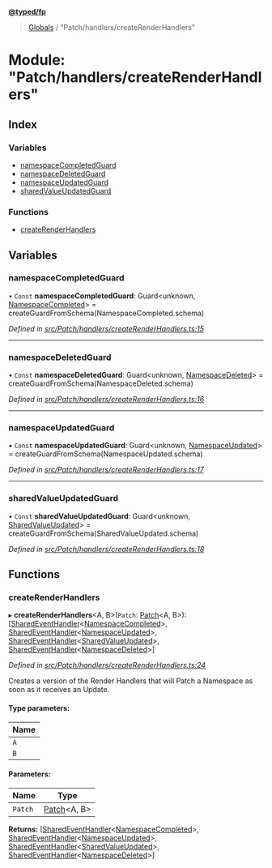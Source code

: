 **[@typed/fp](../README.md)**

> [Globals](../globals.md) / "Patch/handlers/createRenderHandlers"

# Module: "Patch/handlers/createRenderHandlers"

## Index

### Variables

* [namespaceCompletedGuard](_patch_handlers_createrenderhandlers_.md#namespacecompletedguard)
* [namespaceDeletedGuard](_patch_handlers_createrenderhandlers_.md#namespacedeletedguard)
* [namespaceUpdatedGuard](_patch_handlers_createrenderhandlers_.md#namespaceupdatedguard)
* [sharedValueUpdatedGuard](_patch_handlers_createrenderhandlers_.md#sharedvalueupdatedguard)

### Functions

* [createRenderHandlers](_patch_handlers_createrenderhandlers_.md#createrenderhandlers)

## Variables

### namespaceCompletedGuard

• `Const` **namespaceCompletedGuard**: Guard\<unknown, [NamespaceCompleted](_shared_core_events_namespaceevent_.namespacecompleted.md)> = createGuardFromSchema(NamespaceCompleted.schema)

*Defined in [src/Patch/handlers/createRenderHandlers.ts:15](https://github.com/TylorS/typed-fp/blob/6ccb290/src/Patch/handlers/createRenderHandlers.ts#L15)*

___

### namespaceDeletedGuard

• `Const` **namespaceDeletedGuard**: Guard\<unknown, [NamespaceDeleted](_shared_core_events_namespaceevent_.namespacedeleted.md)> = createGuardFromSchema(NamespaceDeleted.schema)

*Defined in [src/Patch/handlers/createRenderHandlers.ts:16](https://github.com/TylorS/typed-fp/blob/6ccb290/src/Patch/handlers/createRenderHandlers.ts#L16)*

___

### namespaceUpdatedGuard

• `Const` **namespaceUpdatedGuard**: Guard\<unknown, [NamespaceUpdated](_shared_core_events_namespaceevent_.namespaceupdated.md)> = createGuardFromSchema(NamespaceUpdated.schema)

*Defined in [src/Patch/handlers/createRenderHandlers.ts:17](https://github.com/TylorS/typed-fp/blob/6ccb290/src/Patch/handlers/createRenderHandlers.ts#L17)*

___

### sharedValueUpdatedGuard

• `Const` **sharedValueUpdatedGuard**: Guard\<unknown, [SharedValueUpdated](_shared_core_events_sharedvalueevent_.sharedvalueupdated.md)> = createGuardFromSchema(SharedValueUpdated.schema)

*Defined in [src/Patch/handlers/createRenderHandlers.ts:18](https://github.com/TylorS/typed-fp/blob/6ccb290/src/Patch/handlers/createRenderHandlers.ts#L18)*

## Functions

### createRenderHandlers

▸ **createRenderHandlers**\<A, B>(`Patch`: [Patch](../interfaces/_patch_patch_.patch.md)\<A, B>): [[SharedEventHandler](_shared_createsharedenvprovider_sharedeventhandler_.md#sharedeventhandler)\<[NamespaceCompleted](_shared_core_events_namespaceevent_.namespacecompleted.md)>, [SharedEventHandler](_shared_createsharedenvprovider_sharedeventhandler_.md#sharedeventhandler)\<[NamespaceUpdated](_shared_core_events_namespaceevent_.namespaceupdated.md)>, [SharedEventHandler](_shared_createsharedenvprovider_sharedeventhandler_.md#sharedeventhandler)\<[SharedValueUpdated](_shared_core_events_sharedvalueevent_.sharedvalueupdated.md)>, [SharedEventHandler](_shared_createsharedenvprovider_sharedeventhandler_.md#sharedeventhandler)\<[NamespaceDeleted](_shared_core_events_namespaceevent_.namespacedeleted.md)>]

*Defined in [src/Patch/handlers/createRenderHandlers.ts:24](https://github.com/TylorS/typed-fp/blob/6ccb290/src/Patch/handlers/createRenderHandlers.ts#L24)*

Creates a version of the Render Handlers that will Patch a Namespace
as soon as it receives an Update.

#### Type parameters:

Name |
------ |
`A` |
`B` |

#### Parameters:

Name | Type |
------ | ------ |
`Patch` | [Patch](../interfaces/_patch_patch_.patch.md)\<A, B> |

**Returns:** [[SharedEventHandler](_shared_createsharedenvprovider_sharedeventhandler_.md#sharedeventhandler)\<[NamespaceCompleted](_shared_core_events_namespaceevent_.namespacecompleted.md)>, [SharedEventHandler](_shared_createsharedenvprovider_sharedeventhandler_.md#sharedeventhandler)\<[NamespaceUpdated](_shared_core_events_namespaceevent_.namespaceupdated.md)>, [SharedEventHandler](_shared_createsharedenvprovider_sharedeventhandler_.md#sharedeventhandler)\<[SharedValueUpdated](_shared_core_events_sharedvalueevent_.sharedvalueupdated.md)>, [SharedEventHandler](_shared_createsharedenvprovider_sharedeventhandler_.md#sharedeventhandler)\<[NamespaceDeleted](_shared_core_events_namespaceevent_.namespacedeleted.md)>]
